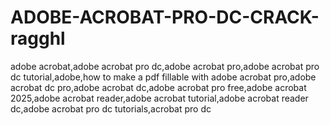 # ADOBE-ACROBAT-PRO-DC-CRACK-ragghl
adobe acrobat,adobe acrobat pro dc,adobe acrobat pro,adobe acrobat pro dc tutorial,adobe,how to make a pdf fillable with adobe acrobat pro,adobe acrobat dc pro,adobe acrobat dc,adobe acrobat pro free,adobe acrobat 2025,adobe acrobat reader,adobe acrobat tutorial,adobe acrobat reader dc,adobe acrobat pro dc tutorials,acrobat pro dc
